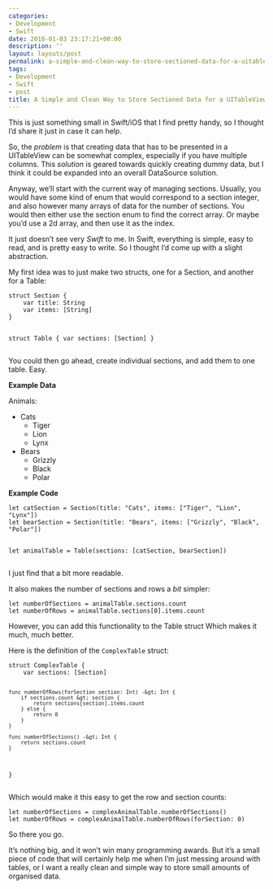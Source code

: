 ```yaml
---
categories:
- Development
- Swift
date: 2018-01-03 23:17:21+00:00
description: ''
layout: layouts/post
permalink: a-simple-and-clean-way-to-store-sectioned-data-for-a-uitableview/
tags:
- Development
- Swift
- post
title: A Simple and Clean Way to Store Sectioned Data for a UITableView
---
```


<p>This is just something small in Swift/iOS that I find pretty handy, so I thought I’d share it just in case it can help.</p>
<p>So, the <em>problem</em> is that creating data that has to be presented in a UITableView can be somewhat complex, especially if you have multiple columns. This <em>solution</em> is geared towards quickly creating dummy data, but I think it could be expanded into an overall DataSource solution.</p>
<p>Anyway, we’ll start with the current way of managing sections. Usually, you would have some kind of enum that would correspond to a section integer, and also however many arrays of data for the number of sections. You would then either use the section enum to find the correct array. Or maybe you’d use a 2d array, and then use it as the index.</p>
<p>It just doesn’t see very <em>Swift</em> to me. In Swift, everything is simple, easy to read, and is pretty easy to write. So I thought I&#8217;d come up with a slight abstraction.</p>
<p>My first idea was to just make two structs, one for a Section, and another for a Table:</p>
<div class="language-swift">
<pre><code>struct Section {
    var title: String
    var items: [String]
}

struct Table {
    var sections: [Section]
}
</code></pre>
</div>
<p>You could then go ahead, create individual sections, and add them to one table. Easy.</p>
<p><strong>Example Data</strong></p>
<p>Animals:</p>
<ul>
<li>Cats
<ul>
<li>Tiger</li>
<li>Lion</li>
<li>Lynx</li>
</ul>
</li>
<li>Bears
<ul>
<li>Grizzly</li>
<li>Black</li>
<li>Polar</li>
</ul>
</li>
</ul>
<p><strong>Example Code</strong></p>
<div class="language-swift">
<pre><code>let catSection = Section(title: "Cats", items: ["Tiger", "Lion", "Lynx"])
let bearSection = Section(title: "Bears", items: ["Grizzly", "Black", "Polar"])

let animalTable = Table(sections: [catSection, bearSection])
</code></pre>
</div>
<p>I just find that a bit more readable.</p>
<p>It also makes the number of sections and rows a <em>bit</em> simpler:</p>
<div class="language-swift">
<pre><code>let numberOfSections = animalTable.sections.count
let numberOfRows = animalTable.sections[0].items.count
</code></pre>
</div>
<p>However, you can add this functionality to the Table struct Which makes it much, much better.</p>
<p>Here is the definition of the <code>ComplexTable</code> struct:</p>
<div class="language-swift">
<pre><code>struct ComplexTable {
    var sections: [Section]
    
    func numberOfRows(forSection section: Int) -&gt; Int {
        if sections.count &gt; section {
            return sections[section].items.count
        } else {
            return 0
        }
    }

    func numberOfSections() -&gt; Int {
        return sections.count
    }
}</code></pre>
</div>
<p>Which would make it this easy to get the row and section counts:</p>
<div class="language-swift">
<pre><code>let numberOfSections = complexAnimalTable.numberOfSections()
let numberOfRows = complexAnimalTable.numberOfRows(forSection: 0)</code></pre>
</div>
<p>So there you go.</p>
<p>It&#8217;s nothing big, and it won&#8217;t win many programming awards. But it&#8217;s a small piece of code that will certainly help me when I&#8217;m just messing around with tables, or I want a really clean and simple way to store small amounts of organised data.</p>